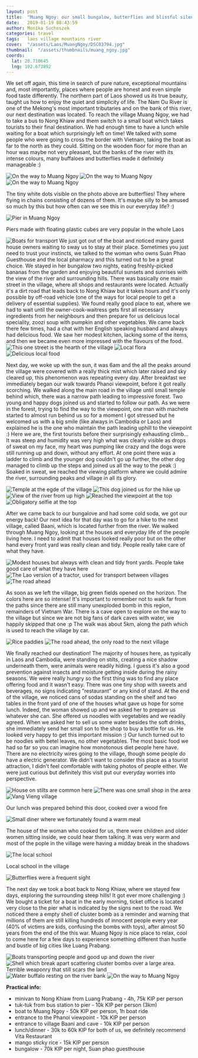 ```yaml
---
layout: post
title:  "Muang Ngoy: our small bungalow, butterflies and blissful silence"
date:   2019-01-19 08:43:59
author: Monika Suchoszek
categories: travel
tags:	laos village mountains river
cover:  "/assets/Laos/MuangNgoy/DSC03794.jpg"
thumbnail:  "/assets/thumbnails/muang_ngoy.jpg"
coords:
  lat: 20.710645
  lng: 102.673892
---
```


We set off again, this time in search of pure nature, exceptional mountains and, most importantly, places where people are honest and even simple 
food taste differently. The northern part of Laos showed us its true beauty, taught us how to enjoy the quiet and simplicity of life. The Nam Ou River is 
one of the Mekong's most important tributaries and on the bank of this river, our next destination was located. To reach the village Muang Ngoy, we had
to take a bus to Nong Khiaw and them switch to a small boat which takes tourists to their final destination. We had enough time to have a lunch while 
waiting for a boat which surprisingly left on time! We talked with some people who were going to cross the border with Vietnam, taking the boat as
far to the north as they could. Sitting on the wooden floor for more than an hour was maybe not very pleasant, but the banks of the river with its intense
colours, many buffaloes and butterflies made it definitely manageable :)

<img src="/assets/Laos/MuangNgoy/DSC03742.jpg" alt="On the way to Muang Ngoy" />
<img src="/assets/Laos/MuangNgoy/DSC03745.jpg" alt="On the way to Muang Ngoy" />
<img src="/assets/Laos/MuangNgoy/DSC03753.jpg" alt="On the way to Muang Ngoy" />
<p class="caption">The tiny white dots visible on the photo above are butterflies! They where flying in chains consisting of dozens of them. It's 
maybe silly to be amused so much by this but how often can we see this in our everyday life? :) </p>

<img src="/assets/Laos/MuangNgoy/IMG_20180420_142522235_01.jpg" alt="Pier in Muang Ngoy" />   
<p class="caption">Piers made with floating plastic cubes are very popular in the whole Laos</p>

<img src="/assets/Laos/MuangNgoy/DSC03760.jpg" alt="Boats for transport" />
We just got out of the boat and noticed many guest house owners waiting to sway us to stay at their place. Sometimes you just need to trust your instincts, we talked to the woman
who owns Suan Phao Guesthouse and the local pharmacy and this turned out to be a great choice. We stayed in her bungalow two nights, eating freshly-picked bananas from the garden
and enjoying beautiful sunsets and sunrises with the view of the river and surrounding hills. There was basically one main street in the village, where all
shops and restaurants were located. Actually it's a dirt road that leads back to Nong Khiaw but it takes hours and it's only possible by off-road vehicle (one of the
ways for local people to get a delivery of essential supplies). We found really good place to eat, where we had to wait until the owner-cook-waitress gets first all necessary
ingredients from her neighbours and then prepare for us delicious local speciality, zoozi soup with pumpkin and other vegetables. We came back there few times, had a 
chat with her English speaking husband and always had delicious food. We saw her modest kitchen, lacking some of the items, and then we became 
even more impressed with the flavours of the food. 

<div class="row">
  <img src="/assets/Laos/MuangNgoy/DSC03756.jpg" class="column-50" alt="This one street is the hearth of the village" />
  <img src="/assets/Laos/MuangNgoy/IMG_20180420_162026937_01.jpg" class="column-50" alt="Local flora" />
</div>
<img src="/assets/Laos/MuangNgoy/IMG_20180420_182921286_HDR_01.jpg" alt="Delicious local food" />

Next day, we woke up with the sun, it was 6am and the all the peaks around the village were covered with a really thick mist which later raised and sky cleared up,
this phenomenon was repeating every day. After breakfast we immediately began our walk towards Phanoi viewpoint, before it got really scorching. We walked along
the main road in the village until small temple behind which, there was a narrow path leading to impressive forest. Two young and happy dogs joined us and started to follow our path.
As we were in the forest, trying to find the way to the viewpoint, one man with machete started to almost run behind us so for a moment I got
stressed but he welcomed us with a big smile (like always in Cambodia or Laos) and explained he is the one who maintain the path leading uphill to the viewpoint :)
Here we are, the first tourists before their surprisingly exhausting climb... It was steep and humidity was very high what was clearly visible as drops of sweat on
my face, my heart was pumping like crazy and the dogs were still running up and down, without any effort. At one point there was a ladder to climb and the younger dog 
couldn't go up further, the other dog managed to climb up the steps and joined us all the way to 
the peak :) Soaked in sweat, we reached the viewing platform where
we could admire the river, surrounding peaks and village in all its glory. 

<img src="/assets/Laos/MuangNgoy/DSC03764.jpg" alt="Temple at the egde of the village" />
<img src="/assets/Laos/MuangNgoy/DSC03767.jpg" alt="This dog joined us for the hike up" />
<img src="/assets/Laos/MuangNgoy/DSC03783.jpg" alt="View of the river from up high" />
<img src="/assets/Laos/MuangNgoy/DSC03784.jpg" alt="Reached the viewpoint at the top" />
<img src="/assets/Laos/MuangNgoy/GOPR8251.jpg" alt="Obligatory selfie at the top" />

After we came back to our bungalove and had some cold soda, we got our energy back! Our next idea for that day was to go for a hike to the next village, called Baani,
which is located further from the river. We walked through Muang Ngoy, looking at the houses and everyday life of the people living here. I need to admit that houses 
looked really poor but on the other hand every front yard was really clean and tidy. People really take care of what they have.

<img src="/assets/Laos/MuangNgoy/DSC03789.jpg" alt="Modest houses but always with clean and tidy front yards. People take good care of what they have here" />
<img src="/assets/Laos/MuangNgoy/DSC03791.jpg" alt="The Lao version of a tractor, used for transport between villages" />
<img src="/assets/Laos/MuangNgoy/DSC03792.jpg" alt="The road ahead" />

As soon as we left the village, big green fields opened on the horizon. The colors here are so intense! It's important to remember not to walk far from the paths
since there are still many unexploded bomb in this region, remainders of Vietnam War. There is a cave open to explore on the way to the village but since we are not
big fans of dark caves with water, we happily skipped that one :p The walk was about 5km, along the path which is used to reach the village by car.

<img src="/assets/Laos/MuangNgoy/DSC03825.jpg" alt="Rice paddies" />
<img src="/assets/Laos/MuangNgoy/DSC03794.jpg" alt="The road ahead, the only road to the next village" />

We finally reached our destination! The majority of houses here, as typically in Laos and Cambodia, were standing on stilts, creating a nice shadow underneath them,
were animals were readily hiding. I guess it's also a good prevention against insects and moisture getting inside during the rainy seasons. We were really hungry
so the first thing was to find any place offering food and it wasn't easy. There was one tiny shop with sweets and beverages, no signs indicating "restaurant" or any kind
of stand. At the end of the village, we noticed cans of sodas standing on the shelf and two tables in the front yard  of one of the houses what gave us hope for some lunch. Indeed, the woman showed up
and we asked her to prepare us whatever she can. She offered us noodles with vegetables and we readily agreed. When we asked her to sell us some water besides the soft drinks,
she immediately send her small son to the shop to buy a bottle for us. He looked very happy to get this important mission :) Our lunch 
turned out to be noodles with betel leaves, no other vegetables. The most basic food we had so far so you can imagine how monotonous diet people here have. There are no electricity wires
going to the village, though some people do have a electric generator. We didn't want to consider this place as a tourist attraction, I didn't feel comfortable with taking photos of people either.
We were just curious but definitely this visit put our everyday worries into perspective.

<img src="/assets/Laos/MuangNgoy/DSC03830.jpg" alt="House on stilts are common here"/>
<img src="/assets/Laos/MuangNgoy/DSC03839.jpg" alt="There was one small shop in the area" />
<img src="/assets/Laos/MuangNgoy/DSC03835.jpg" alt="Vang Vieng village" />
<p class="caption">Our lunch was prepared behind this door, cooked over a wood fire</p>
<img src="/assets/Laos/MuangNgoy/DSC03836.jpg" alt="Small diner where we fortunately found a warm meal" />
<p class="caption">The house of the woman who cooked for us, there were children and older women sitting inside, we could hear them talking. It was 
very warm and most of the pople in the village were having a midday break in the shadows</p>
<img src="/assets/Laos/MuangNgoy/DSC03831.jpg" alt="The local school" />
<p class="caption">Local school in the village</p>
<img src="/assets/Laos/MuangNgoy/DSC03852.jpg" alt="Butterflies were a frequent sight" />

The next day we took a boat back to Nong Khiaw, where we stayed few days, exploring the surrounding steep hills! It got ever more challenging :) We bought a ticket for a boat in
the early morning, ticket office is located very close to the pier what is indicated by the signs next to the road. We noticed there a empty shell of cluster bomb as a reminder and warning
that millions of them are still killing hundreds of innocent people every year (40% of victims are kids, confusing the bombs with toys), after almost 50 years from the end of the this war. 
Muang Ngoy is nice place to relax, cool to come here for a few days to experience something different than hustle and bustle of big cities like Luang Prabang.

<img src="/assets/Laos/MuangNgoy/DSC03867.jpg" alt="Boats transporting people and good up and down the river" />
<img src="/assets/Laos/MuangNgoy/DSC03863.jpg" alt="Shell which break apart scattering cluster bombs over a large area. Terrible weaponry that still scars the land" />
<img src="/assets/Laos/MuangNgoy/DSC03876.jpg" alt="Water buffalo resting on the river bank" />
<img src="/assets/Laos/MuangNgoy/DSC03893.jpg" alt="On the way to Muang Ngoy" />

__Practical info:__

  * minivan to Nong Khiaw from Luang Prabang - 4h, 75k KIP per person
  * tuk-tuk from bus station to pier - 10k KIP per person (3km)
  * boat to Muang Ngoy - 50k KIP per person, 1h boat ride
  * entrance to the Phanoi viewpoint - 10k KIP per person
  * entrance to village Baani and cave - 10k KIP per person
  * lunch/dinner - 30k to 60k KIP for both of us, we definitely recommend Vita Restaurant
  * mango sticky rice - 15k KIP per person
  * bungalow - 70k KIP per night, Suan phao guesthouse
  
  

